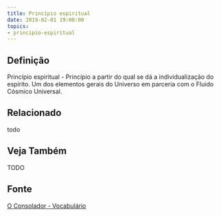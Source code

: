 ```yaml
---
title: Princípio espiritual
date: 2019-02-01 19:00:00
topics:
- principio-espiritual
---
```


## Definição
Princípio espiritual - Princípio a partir do qual se dá a individualização do
espírito. Um dos elementos gerais do Universo em parceria com o Fluido Cósmico
Universal.



## Relacionado
todo

## Veja Também
TODO

## Fonte
[O Consolador - Vocabulário](http://www.oconsolador.com.br/linkfixo/vocabulario/principal.html)
